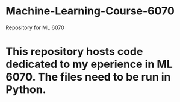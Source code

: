 # Machine-Learning-Course-6070
Repository for ML 6070
# This repository hosts code dedicated to my eperience in ML 6070. The files need to be run in Python. 
